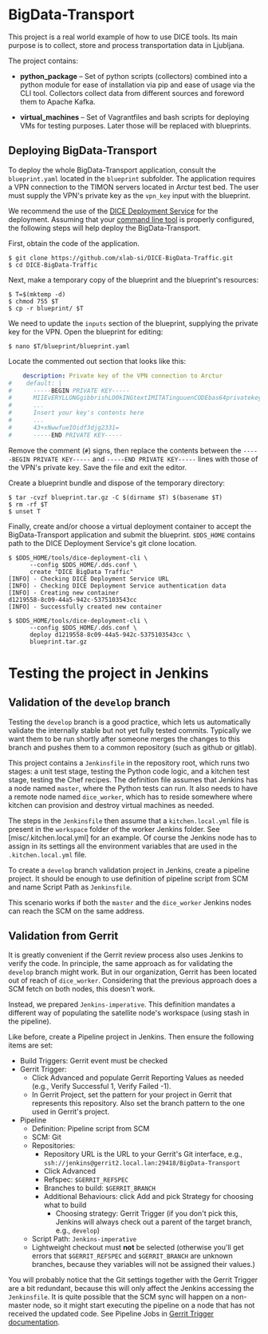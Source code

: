 # BigData-Transport

This project is a real world example of how to use DICE tools. Its main
purpose is to collect, store and process transportation data in
Ljubljana.

The project contains:

* **python_package** – Set of python scripts (collectors) combined into a python
module for ease of installation via pip and ease of usage via the CLI tool. 
Collectors collect data from different sources and foreword them to Apache
Kafka.

* **virtual_machines** – Set of Vagrantfiles and bash scripts for
deploying VMs for testing purposes. Later those will be replaced with
blueprints.

## Deploying BigData-Transport

To deploy the whole BigData-Transport application, consult the
`blueprint.yaml` located in the `blueprint` subfolder. The application
requires a VPN connection to the TIMON servers located in Arctur test
bed. The user must supply the VPN's private key as the `vpn_key` input
with the blueprint.

We recommend the use of the [DICE Deployment Service][dds] for the
deployment. Assuming that your [command line tool][dds-cli] is properly
configured, the following steps will help deploy the BigData-Transport.

First, obtain the code of the application.

    $ git clone https://github.com/xlab-si/DICE-BigData-Traffic.git
    $ cd DICE-BigData-Traffic

Next, make a temporary copy of the blueprint and the blueprint's resources:

    $ T=$(mktemp -d)
    $ chmod 755 $T
    $ cp -r blueprint/ $T

We need to update the `inputs` section of the blueprint, supplying the
private key for the VPN. Open the blueprint for editing:

    $ nano $T/blueprint/blueprint.yaml

Locate the commented out section that looks like this:

```yaml
    description: Private key of the VPN connection to Arctur
#    default: |
#      -----BEGIN PRIVATE KEY-----
#      MIIEvERYLLONGgibbrishLO0kINGtextIMITATinguuenCODEbas64privatekey
#      ...
#      Insert your key's contents here
#      ...
#      43+xNwwfueIOidf3djg2331=
#      -----END PRIVATE KEY-----

```

Remove the comment (`#`) signs, then replace the contents between the
`-----BEGIN PRIVATE KEY-----` and `-----END PRIVATE KEY-----` lines with
those of the VPN's private key. Save the file and exit the editor.

Create a blueprint bundle and dispose of the temporary directory:

    $ tar -cvzf blueprint.tar.gz -C $(dirname $T) $(basename $T)
    $ rm -rf $T
    $ unset T

Finally, create and/or choose a virtual deployment container to accept the
BigData-Transport application and submit the blueprint. `$DDS_HOME` contains
path to the DICE Deployment Service's git clone location.

    $ $DDS_HOME/tools/dice-deployment-cli \
          --config $DDS_HOME/.dds.conf \
          create "DICE BigData Traffic"
    [INFO] - Checking DICE Deployment Service URL
    [INFO] - Checking DICE Deployment Service authentication data
    [INFO] - Creating new container
    d1219558-8c09-44a5-942c-5375103543cc
    [INFO] - Successfully created new container

    $ $DDS_HOME/tools/dice-deployment-cli \
          --config $DDS_HOME/.dds.conf \
          deploy d1219558-8c09-44a5-942c-5375103543cc \
          blueprint.tar.gz

# Testing the project in Jenkins

## Validation of the `develop` branch

Testing the `develop` branch is a good practice, which lets us automatically
validate the internally stable but not yet fully tested commits. Typically we
want them to be run shortly after someone merges the changes to this branch
and pushes them to a common repository (such as github or gitlab).

This project contains a `Jenkinsfile` in the repository root, which runs two
stages: a unit test stage, testing the Python code logic, and a kitchen test
stage, testing the Chef recipes. The definition file assumes that Jenkins has
a node named `master`, where the Python tests can run. It also needs to have
a remote node named `dice_worker`, which has to reside somewhere where kitchen
can provision and destroy virtual machines as needed.

The steps in the `Jenkinsfile` then assume that a `kitchen.local.yml` file is
present in the `workspace` folder of the worker Jenkins folder. See
[misc/.kitchen.local.yml] for an example. Of course the Jenkins node has to
assign in its settings all the environment variables that are used in the
`.kitchen.local.yml` file.

To create a `develop` branch validation project in Jenkins, create a pipeline
project. It should be enough to use definition of pipeline script from SCM and
name Script Path as `Jenkinsfile`.

This scenario works if both the  `master` and the `dice_worker` Jenkins nodes
can reach the SCM on the same address.

## Validation from Gerrit

It is greatly convenient if the Gerrit review process also uses Jenkins to
verify the code. In principle, the same approach as for validating the
`develop` branch might work. But in our organization, Gerrit has been located
out of reach of `dice_worker`. Considering that the previous approach does
a SCM fetch on both nodes, this doesn't work.

Instead, we prepared `Jenkins-imperative`. This definition mandates a different
way of populating the satellite node's workspace (using stash in the pipeline).

Like before, create a Pipeline project in Jenkins. Then ensure the following
items are set:

* Build Triggers: Gerrit event must be checked
* Gerrit Trigger:
  * Click Advanced and populate Gerrit Reporting Values as needed (e.g.,
    Verify Successful 1, Verify Failed -1).
  * In Gerrit Project, set the pattern for your project in Gerrit that
    represents this repository. Also set the branch pattern to the one
    used in Gerrit's project.
* Pipeline
  * Definition: Pipeline script from SCM
  * SCM: Git
  * Repositories:
    * Repository URL is the URL to your Gerrit's Git interface, e.g.,
      `ssh://jenkins@gerrit2.local.lan:29418/BigData-Transport`
    * Click Advanced
    * Refspec: `$GERRIT_REFSPEC`
    * Branches to build: `$GERRIT_BRANCH`
    * Additional Behaviours: click Add and pick Strategy for choosing what to build
      * Choosing strategy: Gerrit Trigger (if you don't pick this, Jenkins will
        always check out a parent of the target branch, e.g., `develop`)
  * Script Path: `Jenkins-imperative`
  * Lightweight checkout must **not** be selected (otherwise you'll get errors
    that `$GERRIT_REFSPEC` and `$GERRIT_BRANCH` are unknown branches, because
    they variables will not be assigned their values.)

You will probably notice that the Git settings together with the Gerrit Trigger
are a bit redundant, because this will only affect the Jenkins accessing the
`Jenkinsfile`. It is quite possible that the SCM sync will happen on a
non-master node, so it might start executing the pipeline on a node that has
not received the updated code. See Pipeline Jobs in [Gerrit Trigger
documentation].

[dds]:https://github.com/dice-project/DICE-Deployment-Service
[dds-cli]:https://gitlab.xlab.si/dice/DICE-deployment-service/blob/master/doc/AdminGuide.md#dice-deployment-command-line-client-configuration
[Gerrit Trigger documentation]:https://wiki.jenkins.io/display/JENKINS/Gerrit+Trigger